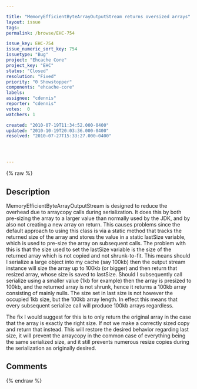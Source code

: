 ```yaml
---

title: "MemoryEfficientByteArrayOutputStream returns oversized arrays"
layout: issue
tags: 
permalink: /browse/EHC-754

issue_key: EHC-754
issue_numeric_sort_key: 754
issuetype: "Bug"
project: "Ehcache Core"
project_key: "EHC"
status: "Closed"
resolution: "Fixed"
priority: "0 Showstopper"
components: "ehcache-core"
labels: 
assignee: "cdennis"
reporter: "cdennis"
votes:  0
watchers: 1

created: "2010-07-19T11:34:52.000-0400"
updated: "2010-10-19T20:03:36.000-0400"
resolved: "2010-07-27T15:33:27.000-0400"




---
```


{% raw %}

## Description

<div markdown="1" class="description">

MemoryEfficientByteArrayOutputStream is designed to reduce the overhead due to arraycopy calls during serialization.  It does this by both pre-sizing the array to a larger value than normally used by the JDK, and by also not creating a new array on return.  This causes problems since the default approach to using this class is via a static method that tracks the returned size of the array and stores the value in a static lastSize variable, which is used to pre-size the array on subsequent calls.  The problem with this is that the size used to set the lastSize variable is the size of the returned array which is not copied and not shrunk-to-fit.  This means should I serialize a large object into my cache (say 100kb) then the output stream instance will size the array up to 100kb (or bigger) and then return that resized array, whose size is saved to lastSize.  Should I subsequently call serialize using a smaller value (1kb for example) then the array is presized to 100kb, and the returned array is not shrunk, hence it returns a 100kb array consisting of mainly nulls.  The size set in last size is not however the occupied 1kb size, but the 100kb array length.  In effect this means that every subsequent serialize call will produce 100kb arrays regardless.

The fix I would suggest for this is to only return the original array in the case that the array is exactly the right size.  If not we make a correctly sized copy and return that instead.  This will restore the desired behavior regarding last size, it will prevent the arraycopy in the common case of everything being the same serialized size, and it still prevents numerous resize copies during the serialization as originally desired.

</div>

## Comments



{% endraw %}
